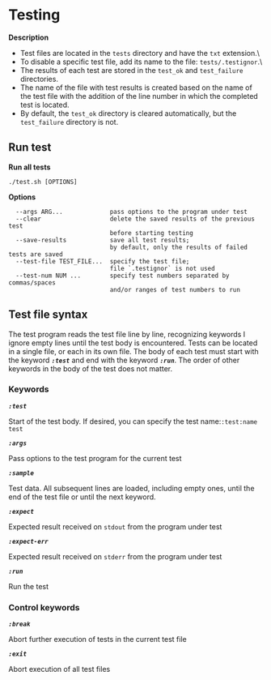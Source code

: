 # Testing

**Description**

- Test files are located in the `tests` directory and have the `txt` extension.\
- To disable a specific test file, add its name to the file: `tests/.testignor`.\
- The results of each test are stored in the `test_ok` and `test_failure` directories.
- The name of the file with test results is created based on the name of the test file with the addition of the line number in which the completed test is located.
- By default, the `test_ok` directory is cleared automatically, but the `test_failure` directory is not.

## Run test

**Run all tests**

```
./test.sh [OPTIONS]
```

**Options**

```
  --args ARG...             pass options to the program under test
  --clear                   delete the saved results of the previous test
                            before starting testing
  --save-results            save all test results;
                            by default, only the results of failed tests are saved
  --test-file TEST_FILE...  specify the test file;
                            file `.testignor` is not used
  --test-num NUM ...        specify test numbers separated by commas/spaces
                            and/or ranges of test numbers to run
```

## Test file syntax

The test program reads the test file line by line, recognizing keywords I ignore empty lines until the test body is encountered.
Tests can be located in a single file, or each in its own file.
The body of each test must start with the keyword ***`:test`*** and end with the keyword ***`:run`***.
The order of other keywords in the body of the test does not matter.

### Keywords

***`:test`***

Start of the test body. If desired, you can specify the test name:`:test:name test`

***`:args`***

Pass options to the test program for the current test

***`:sample`***

Test data. All subsequent lines are loaded, including empty ones, until the end of the test file or until the next keyword.

***`:expect`***

Expected result received on `stdout` from the program under test

***`:expect-err`***

Expected result received on `stderr` from the program under test

***`:run`***

Run the test

### Control keywords

***`:break`***

Abort further execution of tests in the current test file

***`:exit`***

Abort execution of all test files
